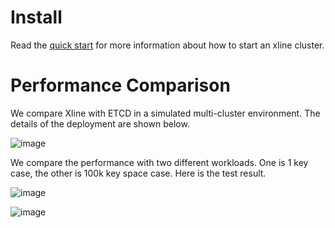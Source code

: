 # Install

Read the [quick start](https://github.com/datenlord/Xline/blob/master/QUICK_START.md) for more information about how to start an xline cluster.

# Performance Comparison

We compare Xline with ETCD in a simulated multi-cluster environment. The details of the deployment are shown below.

![image](/test/docs/Deploy/image1.png)

We compare the performance with two different workloads. One is 1 key case, the other is 100k key space case. Here is the test result.

![image](/test/docs/Deploy/image2.png)

![image](/test/docs/Deploy/image3.png)
